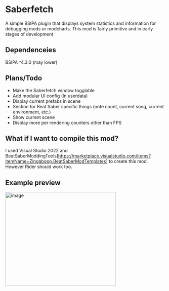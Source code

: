# Saberfetch
A simple BSIPA plugin that displays system statistics and information for debugging mods or modcharts. This mod is fairly primitive and in early stages of development

## Dependenceies
BSIPA ^4.3.0 (may lower)

## Plans/Todo
- Make the Saberfetch window togglable
- Add modular UI config (In userdata)
- Display current prefabs in scene
- Section for Beat Saber specific things (note count, current song, current environment, etc.)
- Show current scene
- Display more per rendering counters other than FPS

## What if I want to compile this mod?
I used Visual Studio 2022 and BeatSaberModdingTools[https://marketplace.visualstudio.com/items?itemName=Zingabopp.BeatSaberModTemplates] to create this mod. However Rider should work too.

## Example preview
<img width="349" height="296" alt="image" src="https://github.com/user-attachments/assets/341656de-9910-4600-a9ee-9c3f3c2a17a6" />
